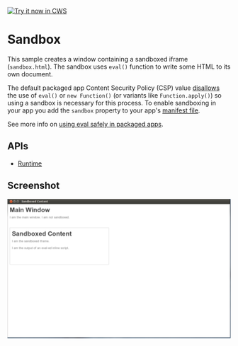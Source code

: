 <a target="_blank" href="https://chrome.google.com/webstore/detail/gaaeficfcmngmogaejhikdnkdijlpgec">![Try it now in CWS](https://raw.github.com/GoogleChrome/chrome-extensions-samples/main/_archive/apps/tryitnowbutton.png "Click here to install this sample from the Chrome Web Store")</a>


# Sandbox

This sample creates a window containing a sandboxed iframe (`sandbox.html`).
The sandbox uses `eval()` function to write some HTML to its own document.

The default packaged app Content Security Policy (CSP) value
[disallows](https://developer.chrome.com/docs/apps/contentSecurityPolicy/) the use of
`eval()` or `new Function()` (or variants like `Function.apply()`) so using a
sandbox is necessary for this process. To enable sandboxing in your app you
add the `sandbox` property to your app's [manifest file](http://developer.chrome.com/apps/manifest#sandbox).

See more info on [using eval safely in packaged apps](http://developer.chrome.com/apps/sandboxingEval).

## APIs

* [Runtime](https://developer.chrome.com/docs/extensions/reference/app_runtime/)


## Screenshot
![screenshot](/_archive/apps/samples/sandboxed-content/assets/screenshot_1280_800.png)

